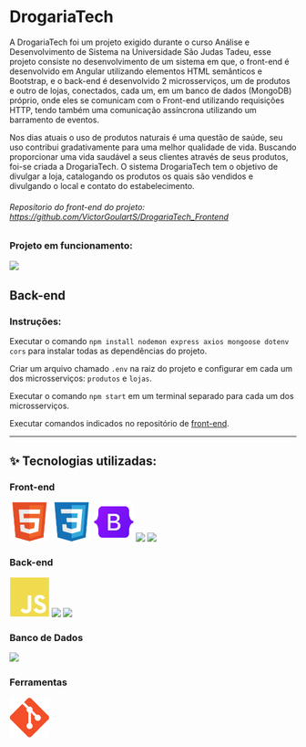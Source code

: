 # DrogariaTech

A DrogariaTech foi um projeto exigido durante o curso Análise e Desenvolvimento de Sistema na Universidade São Judas Tadeu, esse projeto consiste no desenvolvimento de um sistema em que, o front-end é desenvolvido em Angular utilizando elementos HTML semânticos e Bootstrap, e o back-end é desenvolvido 2 microsserviços, um de produtos e outro de lojas, conectados, cada um, em um banco de dados (MongoDB) próprio, onde eles se comunicam com o Front-end utilizando requisições HTTP, tendo também uma comunicação assíncrona utilizando um barramento de eventos.

Nos dias atuais o uso de produtos naturais é uma questão de saúde, seu uso contribui gradativamente para uma melhor qualidade de vida. Buscando proporcionar uma vida saudável a seus clientes através de seus produtos, foi-se criada a DrogariaTech. O sistema DrogariaTech tem o objetivo de divulgar a loja, catalogando os produtos os quais são vendidos e divulgando o local e contato do estabelecimento.

###### Reposítorio do front-end do projeto: https://github.com/VictorGoulartS/DrogariaTech_Frontend

### Projeto em funcionamento:
<div>
<img src="gif.gif">
</div>

## Back-end
### Instruções:
Executar o comando `npm install nodemon express axios mongoose dotenv cors` para instalar todas as dependências do projeto.

Criar um arquivo chamado `.env` na raiz do projeto e configurar em cada um dos microsserviços: `produtos` e `lojas`.

Executar o comando `npm start` em um terminal separado para cada um dos microsserviços.

Executar comandos indicados no repositório de <a href="https://github.com/VictorGoulartS/DrogariaTech_Frontend">front-end</a>.

---

## ✨ Tecnologias utilizadas:
<h3>Front-end</h3>
<div>
	<img height="70" src="https://raw.githubusercontent.com/devicons/devicon/master/icons/html5/html5-original.svg">
	<img height="70" src="https://raw.githubusercontent.com/devicons/devicon/master/icons/css3/css3-original.svg">
	<img height="70" src="https://github.com/devicons/devicon/blob/master/icons/bootstrap/bootstrap-original.svg">
  <img height="70" src="https://cdn.jsdelivr.net/gh/devicons/devicon/icons/typescript/typescript-original.svg">
  <img height="70" src="https://cdn.jsdelivr.net/gh/devicons/devicon/icons/angularjs/angularjs-original.svg">
</div>

<h3>Back-end</h3>
<div>
	<img height="70" src="https://raw.githubusercontent.com/devicons/devicon/master/icons/javascript/javascript-plain.svg">
  <img height="70" src="https://cdn.jsdelivr.net/gh/devicons/devicon/icons/nodejs/nodejs-original-wordmark.svg">
  <img height="70" src="https://cdn.jsdelivr.net/gh/devicons/devicon/icons/express/express-original-wordmark.svg">
</div>

<h3>Banco de Dados</h3>
<div>
  <img height="70" src="https://cdn.jsdelivr.net/gh/devicons/devicon/icons/mongodb/mongodb-original-wordmark.svg">
</div>

<h3>Ferramentas</h3>
<div>
  <img height="70" src="https://raw.githubusercontent.com/devicons/devicon/master/icons/git/git-plain.svg">
</div>
